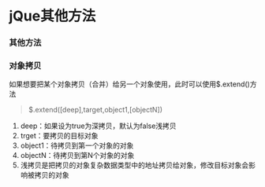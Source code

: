 # jQue其他方法

### 其他方法

### 对象拷贝

如果想要把某个对象拷贝（合并）给另一个对象使用，此时可以使用$.extend()方法

> $.extend([deep],target,object1,[objectN])
> 
1. deep：如果设为true为深拷贝，默认为false浅拷贝
2. trget：要拷贝的目标对象
3. object1：待拷贝到第一个对象的对象
4. objectN：待拷贝到第N个对象的对象
5. 浅拷贝是把拷贝的对象复杂数据类型中的地址拷贝给对象，修改目标对象会影响被拷贝的对象
